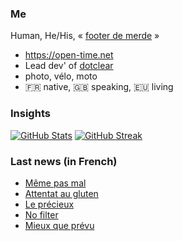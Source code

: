 ### Me

Human, He/His, « [footer de merde](https://open-time.net/post/2013/07/17/La-veritable-histoire-du-Footer-de-merde-) » 
* https://open-time.net 
* Lead dev' of [dotclear](https://git.dotclear.org/dev/dotclear)
* photo, vélo, moto 
* 🇫🇷 native, 🇬🇧 speaking, 🇪🇺 living

### Insights

[![GitHub Stats](https://github-readme-stats.vercel.app/api?username=franck-paul)](https://github.com/franck-paul)
[![GitHub Streak](https://github-readme-streak-stats.herokuapp.com?user=franck-paul)](https://git.io/streak-stats)

### Last news (in French)

<!-- BLOG-POST-LIST:START -->
- [Même pas mal](https://open-time.net/post/2022/12/29/Meme-pas-mal)
- [Attentat au gluten](https://open-time.net/post/2022/12/28/Attentat-au-gluten)
- [Le précieux](https://open-time.net/post/2022/12/27/Le-precieux)
- [No filter](https://open-time.net/post/2022/12/26/No-filter)
- [Mieux que prévu](https://open-time.net/post/2022/12/25/Mieux-que-prevu)
<!-- BLOG-POST-LIST:END -->
